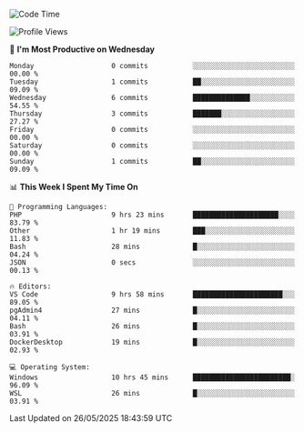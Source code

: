 <!--START_SECTION:waka-->
![Code Time](http://img.shields.io/badge/Code%20Time-5%2C026%20hrs%206%20mins-blue)

![Profile Views](http://img.shields.io/badge/Profile%20Views-3-blue)

📅 **I'm Most Productive on Wednesday** 

```text
Monday                   0 commits           ░░░░░░░░░░░░░░░░░░░░░░░░░   00.00 % 
Tuesday                  1 commits           ██░░░░░░░░░░░░░░░░░░░░░░░   09.09 % 
Wednesday                6 commits           ██████████████░░░░░░░░░░░   54.55 % 
Thursday                 3 commits           ███████░░░░░░░░░░░░░░░░░░   27.27 % 
Friday                   0 commits           ░░░░░░░░░░░░░░░░░░░░░░░░░   00.00 % 
Saturday                 0 commits           ░░░░░░░░░░░░░░░░░░░░░░░░░   00.00 % 
Sunday                   1 commits           ██░░░░░░░░░░░░░░░░░░░░░░░   09.09 % 
```


📊 **This Week I Spent My Time On** 

```text
💬 Programming Languages: 
PHP                      9 hrs 23 mins       █████████████████████░░░░   83.79 % 
Other                    1 hr 19 mins        ███░░░░░░░░░░░░░░░░░░░░░░   11.83 % 
Bash                     28 mins             █░░░░░░░░░░░░░░░░░░░░░░░░   04.24 % 
JSON                     0 secs              ░░░░░░░░░░░░░░░░░░░░░░░░░   00.13 % 

🔥 Editors: 
VS Code                  9 hrs 58 mins       ██████████████████████░░░   89.05 % 
pgAdmin4                 27 mins             █░░░░░░░░░░░░░░░░░░░░░░░░   04.11 % 
Bash                     26 mins             █░░░░░░░░░░░░░░░░░░░░░░░░   03.91 % 
DockerDesktop            19 mins             █░░░░░░░░░░░░░░░░░░░░░░░░   02.93 % 

💻 Operating System: 
Windows                  10 hrs 45 mins      ████████████████████████░   96.09 % 
WSL                      26 mins             █░░░░░░░░░░░░░░░░░░░░░░░░   03.91 % 
```


 Last Updated on 26/05/2025 18:43:59 UTC
<!--END_SECTION:waka-->
